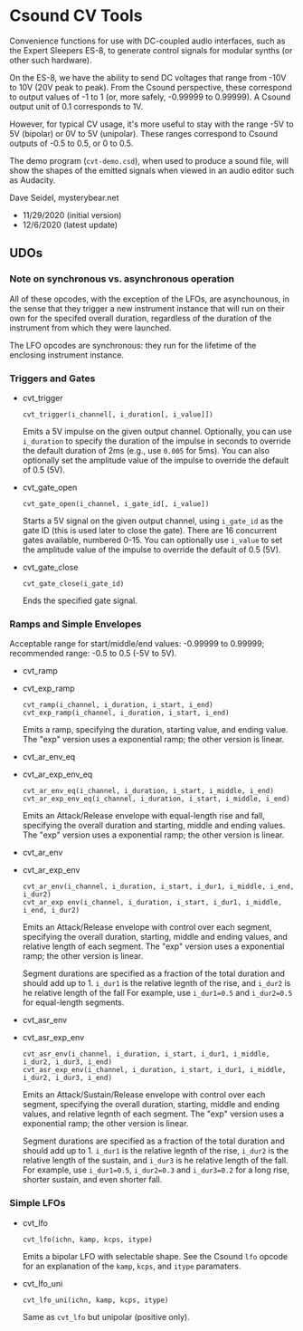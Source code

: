 # Csound CV Tools

Convenience functions for use with DC-coupled audio interfaces, such as the Expert Sleepers ES-8, to generate control signals for modular synths (or other such hardware).

On the ES-8, we have the ability to send DC voltages that range from -10V to 10V (20V peak to peak). From the Csound perspective, these correspond to output values of -1 to 1 (or, more safely, -0.99999 to 0.99999). A Csound output unit of 0.1 corresponds to 1V.

However, for typical CV usage, it's more useful to stay with the range -5V to 5V (bipolar) or 0V to 5V (unipolar). These ranges correspond to Csound outputs of -0.5 to 0.5, or 0 to 0.5.

The demo program (`cvt-demo.csd`), when used to produce a sound file, will show the shapes of the emitted signals when viewed in an audio editor such as Audacity.

Dave Seidel, mysterybear.net
 - 11/29/2020 (initial version)
 - 12/6/2020 (latest update)

## UDOs

### Note on synchronous vs. asynchronous operation

All of these opcodes, with the exception of the LFOs, are asynchounous, in the sense that they trigger a new instrument instance that will run on their own for the specifed overall duration, regardless of the duration of the instrument from which they were launched.

The LFO opcodes are synchronous: they run for the lifetime of the enclosing instrument instance.

### Triggers and Gates

 * cvt_trigger
    ```
    cvt_trigger(i_channel[, i_duration[, i_value]])
    ```

    Emits a 5V impulse on the given output channel. Optionally, you can use `i_duration` to specify the duration of the impulse in seconds to override the default duration of 2ms (e.g., use `0.005` for 5ms). You can also optionally set the amplitude value of the impulse to override the default of 0.5 (5V).

 * cvt_gate_open

    ```
    cvt_gate_open(i_channel, i_gate_id[, i_value])
    ```

    Starts a 5V signal on the given output channel, using `i_gate_id` as the gate ID (this is used later to close the gate). There are 16 concurrent gates available, numbered 0-15. You can optionally use `i_value` to set the amplitude value of the impulse to override the default of 0.5 (5V).

 * cvt_gate_close

    ```
    cvt_gate_close(i_gate_id)
    ```

    Ends the specified gate signal.

### Ramps and Simple Envelopes

Acceptable range for start/middle/end values: -0.99999 to 0.99999; recommended range: -0.5 to 0.5 (-5V to 5V).

 * cvt_ramp
 * cvt_exp_ramp

    ```
    cvt_ramp(i_channel, i_duration, i_start, i_end)
    cvt_exp_ramp(i_channel, i_duration, i_start, i_end)
    ```

    Emits a ramp, specifying the duration, starting value, and ending value. The "exp" version uses a exponential ramp; the other version is linear.

 * cvt_ar_env_eq
 * cvt_ar_exp_env_eq

    ```
    cvt_ar_env_eq(i_channel, i_duration, i_start, i_middle, i_end)
    cvt_ar_exp_env_eq(i_channel, i_duration, i_start, i_middle, i_end)
    ```

    Emits an Attack/Release envelope with equal-length rise and fall, specifying the overall duration and starting, middle and ending values. The "exp" version uses a exponential ramp; the other version is linear.

 * cvt_ar_env
 * cvt_ar_exp_env

    ```
    cvt_ar_env(i_channel, i_duration, i_start, i_dur1, i_middle, i_end, i_dur2)
    cvt_ar_exp env(i_channel, i_duration, i_start, i_dur1, i_middle, i_end, i_dur2)
    ```

    Emits an Attack/Release envelope with control over each segment, specifying the overall duration, starting, middle and ending values, and relative length of each segment. The "exp" version uses a exponential ramp; the other version is linear.
    
    Segment durations are specified as a fraction of the total duration and should add up to 1. `i_dur1` is the relative legnth of the rise, and `i_dur2` is he relative length of the fall For example, use `i_dur1=0.5` and `i_dur2=0.5` for equal-length segments.

 * cvt_asr_env
 * cvt_asr_exp_env

    ```
    cvt_asr_env(i_channel, i_duration, i_start, i_dur1, i_middle, i_dur2, i_dur3, i_end)
    cvt_asr_exp_env(i_channel, i_duration, i_start, i_dur1, i_middle, i_dur2, i_dur3, i_end)
    ```

    Emits an Attack/Sustain/Release envelope with control over each segment, specifying the overall duration, starting, middle and ending values, and relative legnth of each segment. The "exp" version uses a exponential ramp; the other version is linear.
    
    Segment durations are specified as a fraction of the total duration and should add up to 1. `i_dur1` is the relative legnth of the rise, `i_dur2` is the relative length of the sustain, and `i_dur3` is he relative length of the fall. For example, use `i_dur1=0.5`, `i_dur2=0.3` and `i_dur3=0.2` for a long rise, shorter sustain, and even shorter fall.

### Simple LFOs

 * cvt_lfo

   ```
   cvt_lfo(ichn, kamp, kcps, itype)
   ```

   Emits a bipolar LFO with selectable shape. See the Csound `lfo` opcode for an explanation of the `kamp`, `kcps`, and `itype` paramaters.

 * cvt_lfo_uni

   ```
   cvt_lfo_uni(ichn, kamp, kcps, itype)
   ```

   Same as `cvt_lfo` but unipolar (positive only).
